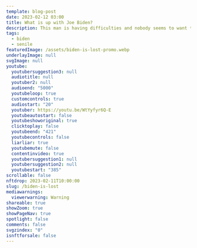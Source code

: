 ```yaml
---
template: blog-post
date: 2023-02-12 03:00
title: What is up with Joe Biden?
description: This man is having difficulties and nobody seems to want to admit that
tags:
  - biden
  - senile
featuredImage: /assets/biden-is-lost-promo.webp
underlayImage: null
svgImage: null
youtube:
  youtubersuggestion3: null
  audiotitle: null
  youtuber2: null
  audioend: "5000"
  youtubeloop: true
  customcontrols: true
  audiostart: "20"
  youtuber: https://youtu.be/WtYyfyr6Q-E
  youtubeautostart: false
  youtubeshoworiginal: true
  clicktoplay: false
  youtubeend: "421"
  youtubecontrols: false
  liarliar: true
  youtubemute: false
  contentinvideo: true
  youtubersuggestion1: null
  youtubersuggestion2: null
  youtubestart: "385"
scrollable: false
nftdrop: 2023-02-11T10:00:00
slug: /biden-is-lost
mediawarnings:
  viewerwarning: Warning
shareable: true
showZoom: true
showPageNav: true
spotlight: false
comments: false
svgzindex: "0"
isnftforsale: false
---
```


<!-- <div class="contentinside" style="position:relative; z-index:0; min-width:50%; height:auto; margin-top:10%;  padding:1rem; font-size:clamp(1rem, 2.3vw, 3rem); left:0;, top:4vh; line-height:90%; text-shadow:0 2px 7px #000; background:rgba(0,0,0,0.8); border:0px solid yellow; text-align:center; width:100vw;">
TRAITOR
</div> -->

<div class="contentinside" style="height:85vh; overflow:hidden;">
<img class="" src="/assets/travolta-where.webp" width="100%" style="opacity:0;
animation: fadeIn 10s ease-out;
animation-delay: 6s;
animation-iteration-count:infinite;" />
</div>


<!-- <img class="" src="/assets/lakemouth.webp" width="100%" style=" z-index:-1; opacity:0;
animation: kariFilter 6s ease-in-out;
animation-delay: 4s;
animation-iteration-count:infinite;
" />


<!-- <div class="bubble bubble-bottom-left" style="position:absolute; width:; top:30%; left:20vw; display:flex; justify-content:center;backdrop-filter: blur(6px);
animation: bubbleBop 9s ease-in;
animation-delay: 6s;
animation-direction: forwards;
animation-iteration-count:1;
opacity:0;
"><span style="font-size:120%; font-weight:bold;"><span style="font-size:160%; font-weight:bold;"></span></div>


<div class="bubble bubble-bottom-right" style="position:absolute; width:50vw; top:50%; right:20vw; display:block; justify-content:center; font-size:110%;backdrop-filter: blur(6px);
animation: bubbleBop1 10s ease-in;
animation-delay:8s;
animation-direction: forwards;
animation-iteration-count:1;
opacity:0;
"><span style="font-weight:bold;"></span></div>
</div> -->

<style>



</style>


<div class="contentbody" style="text-align:left !important; margin-top:0;">




</div>
